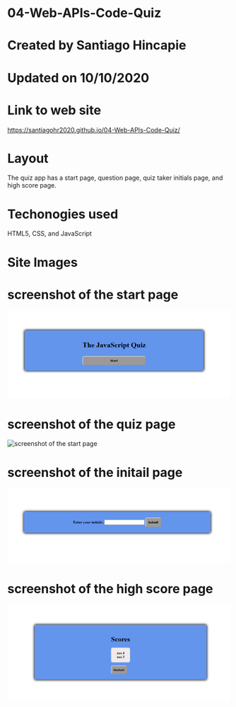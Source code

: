 # 04-Web-APIs-Code-Quiz

# Created by Santiago Hincapie 

# Updated on 10/10/2020

# Link to web site

https://santiagohr2020.github.io/04-Web-APIs-Code-Quiz/

# Layout

The quiz app has a start page, question page, quiz taker initials page, and high score page. 

# Techonogies used

HTML5, CSS, and JavaScript

# Site Images

# screenshot of the start page

![screenshot of the start page](assets/images/screenshot1.PNG)

# screenshot of the quiz page

![screenshot of the start page](assets/images/screenshot2.PNG.PNG)

# screenshot of the initail page

![screenshot of the start page](assets/images/screenshot3.PNG)

# screenshot of the high score page

![screenshot of the start page](assets/images/screenshot4.PNG)
